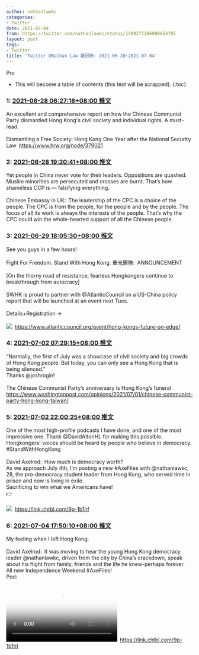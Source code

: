 ```yaml
---
author: nathanlawkc
categories:
- Twitter
date: 2021-07-04
from: https://twitter.com/nathanlawkc/status/1409277186088054785
layout: post
tags:
- Twitter
title: 'Twitter @Nathan Law 羅冠聰: 2021-06-28~2021-07-04'
---
```


Pro

* This will become a table of contents (this text will be scrapped).
{:toc}

### 1: [2021-06-28 06:27:18+08:00 推文](https://twitter.com/nathanlawkc/status/1409277186088054785)

An excellent and comprehensive report on how the Chinese Communist Party dismantled Hong Kong's civil society and individual rights. A must-read.<br><br>Dismantling a Free Society: Hong Kong One Year after the National Security Law <a href="https://www.hrw.org/node/379021" target="_blank" rel="noopener noreferrer">https://www.hrw.org/node/379021</a>

### 2: [2021-06-28 19:20:41+08:00 推文](https://twitter.com/nathanlawkc/status/1409471811167862785)

Yet people in China never vote for their leaders. Oppositions are quashed. Muslim minorities are persecuted and crosses are burnt. That’s how shameless CCP is — falsifying everything.<br><br>Chinese Embassy in UK: The leadership of the CPC is a choice of the people. The CPC is from the people, for the people and by the people. The focus of all its work is always the interests of the people. That’s why the CPC could win the whole-hearted support of all the Chinese people.<br>

### 3: [2021-06-29 18:05:30+08:00 推文](https://twitter.com/nathanlawkc/status/1409815280193257472)

See you guys in a few hours!<br><br>Fight For Freedom. Stand With Hong Kong. 重光團隊: ANNOUNCEMENT<br><br>[On the thorny road of resistance, fearless Hongkongers continue to breakthrough from autocracy]<br><br>SWHK is proud to partner with @AtlanticCouncil on a US-China policy report that will be launched at an event next Tues.<br><br>Details+Registration →<br><br><img style src="https://pbs.twimg.com/media/E4vRh1qVcAA7AyL?format=jpg&name=orig" referrerpolicy="no-referrer"> <a href="https://www.atlanticcouncil.org/event/hong-kongs-future-on-edge/" target="_blank" rel="noopener noreferrer">https://www.atlanticcouncil.org/event/hong-kongs-future-on-edge/</a>

### 4: [2021-07-02 07:29:15+08:00 推文](https://twitter.com/nathanlawkc/status/1410742326805155846)

“Normally, the first of July was a showcase of civil society and big crowds of Hong Kong people. But today, you can only see a Hong Kong that is being silenced.”<br>Thanks ⁦@joshrogin⁩!<br><br>The Chinese Communist Party’s anniversary is Hong Kong’s funeral <a href="https://www.washingtonpost.com/opinions/2021/07/01/chinese-communist-party-hong-kong-taiwan/" target="_blank" rel="noopener noreferrer">https://www.washingtonpost.com/opinions/2021/07/01/chinese-communist-party-hong-kong-taiwan/</a>

### 5: [2021-07-02 22:00:25+08:00 推文](https://twitter.com/nathanlawkc/status/1410961560625979395)

One of the most high-profile podcasts I have done, and one of the most impressive one. Thank @DavidAltonHL for making this possible. Hongkongers' voices should be heard by people who believe in democracy.<br>#StandWithHongKong<br><br>David Axelrod: How much is democracy worth?<br>As we approach July 4th, I’m posting a new #AxeFiles with @nathanlawkc,  28, the pro-democracy student leader from Hong Kong, who served time in prison and now is living in exile.<br>Sacrificing to win what we Americans have!<br>👉<br><br><img style src="https://pbs.twimg.com/media/E5O8NMJXIAEP3xB?format=jpg&name=orig" referrerpolicy="no-referrer"> <a href="https://link.chtbl.com/9p-1b1hf" target="_blank" rel="noopener noreferrer">https://link.chtbl.com/9p-1b1hf</a>

### 6: [2021-07-04 17:50:10+08:00 推文](https://twitter.com/nathanlawkc/status/1411623359356583938)

My feeling when I left Hong Kong.<br><br>David Axelrod: It was moving to hear the young Hong Kong democracy leader @nathanlawkc, driven from the city by China’s crackdown, speak about his flight from family, friends and the life he knew-perhaps forever.<br>All new Independence Weekend #AxeFiles!<br>Pod:<br><br><video src="https://video.twimg.com/ext_tw_video/1410964989595246595/pu/vid/1280x720/4HRjkl3FtjFDixKz.mp4?tag=12" controls="controls" poster="https://pbs.twimg.com/ext_tw_video_thumb/1410964989595246595/pu/img/pWytThcLxsIOhxSt.jpg"></video> <a href="https://link.chtbl.com/9p-1b1hf" target="_blank" rel="noopener noreferrer">https://link.chtbl.com/9p-1b1hf</a>

